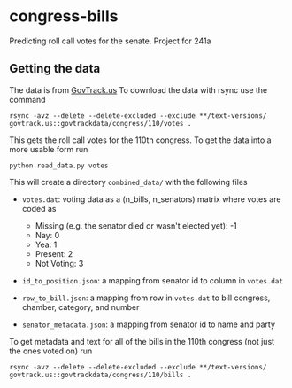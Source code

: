# congress-bills
Predicting roll call votes for the senate. Project for 241a

## Getting the data
The data is from [GovTrack.us](https://www.govtrack.us/developers/data) To download the data with rsync use the command
```
rsync -avz --delete --delete-excluded --exclude **/text-versions/ 	govtrack.us::govtrackdata/congress/110/votes .
```
This gets the roll call votes for the 110th congress. To get the data into a more usable form run

```
python read_data.py votes
```

This will create a directory `combined_data/` with the following files
- `votes.dat`: voting data as a (n_bills, n_senators) matrix where votes are coded as 
    - Missing (e.g. the senator died or wasn't elected yet): -1
    - Nay: 0
    - Yea: 1
    - Present: 2
    - Not Voting: 3

- `id_to_position.json`: a mapping from senator id to column in `votes.dat`
- `row_to_bill.json`: a mapping from row in `votes.dat` to bill congress, chamber, category, and number
- `senator_metadata.json`: a mapping from senator id to name and party

To get metadata and text for all of the bills in the 110th congress (not just the ones voted on) run
```
rsync -avz --delete --delete-excluded --exclude **/text-versions/ 	govtrack.us::govtrackdata/congress/110/bills .
```